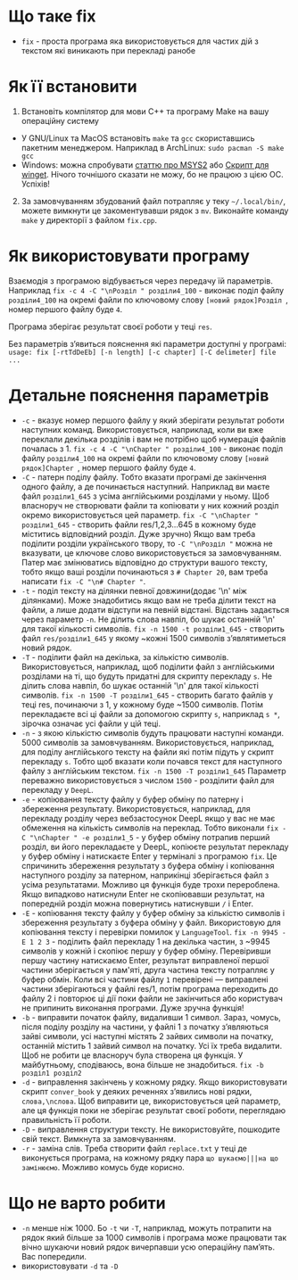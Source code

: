 # Що таке fix
* `fix` - проста програма яка використовується для частих дій з текстом які виникають при перекладі ранобе

# Як її встановити

1. Встановіть компілятор для мови C++ та програму Make на вашу операційну систему
- У GNU/Linux та MacOS встановіть `make` та `gcc` скориставшись пакетним менеджером. Наприклад в ArchLinux: `sudo pacman -S make gcc`
- Windows: можна спробувати [статтю про MSYS2](https://www.freecodecamp.org/news/how-to-install-c-and-cpp-compiler-on-windows/) або [Скрипт для winget](https://gist.github.com/robotdad/83041ccfe1bea895ffa0739192771732). Нічого точнішого сказати не можу, бо не працюю з цією ОС. Успіхів!

2. За замовчуванням збудований файл потрапляє у теку `~/.local/bin/`, можете вимкнути це закоментувавши рядок з `mv`. Виконайте команду `make` у директорії з файлом `fix.cpp`.

# Як використовувати програму

Взаємодія з програмою відбувається через передачу їй параметрів. Наприклад `fix -c 4 -C "\nРозділ " розділи4_100` - виконає поділ файлу `розділи4_100` на окремі файли по ключовому слову `[новий рядок]Розділ `, номер першого файлу буде `4`.

Програма зберігає результат своєї роботи у теці `res`.

Без параметрів зʼявиться пояснення які параметри доступні у програмі: `usage: fix [-rtTdDeEb] [-n length] [-c chapter] [-C delimeter] file ...`
# Детальне пояснення параметрів
- `-c` - вказує номер першого файлу у який зберігати результат роботи наступних команд. Використовується, наприклад, коли ви вже переклали декілька розділів і вам не потрібно щоб нумерація файлів почалась з 1. `fix -c 4 -C "\nChapter " розділи4_100` - виконає поділ файлу `розділи4_100` на окремі файли по ключовому слову `[новий рядок]Chapter `, номер першого файлу буде `4`.
- `-C` - патерн поділу файлу. Тобто вказати програмі де закінчення одного файлу, а де починається наступний. Наприклад ви маєте файл `розділи1_645` з усіма англійськими розділами у ньому. Щоб власноруч не створювати файли та копіювати у них кожний розділ окремо використовується цей параметр. `fix -C "\nChapter " розділи1_645` - створить файли res/1,2,3...645 в кожному буде міститись відповідний розділ. Дуже зручно) Якщо вам треба поділити розділи українського твору, то `-C "\nРозділ "` можна не вказувати, це ключове слово використовується за замовчуванням. Патер має змінюватись відповідно до структури вашого тексту, тобто якщо ваші розділи починаються з `# Chapter 20`, вам треба написати `fix -C "\n# Chapter "`.
- `-t` - поділ тексту на ділянки певної довжини(додає '\n' між ділянками). Може знадобитись якщо вам не треба ділити текст на файли, а лише додати відступи на певній відстані. Відстань задається через параметр `-n`. Не ділить слова навпіл, бо шукає останній '\n' для такої кількості символів. `fix -n 1500 -t розділи1_645` - створить файл `res/розділи1_645` у якому ~кожні 1500 символів зʼявлятиметься новий рядок.
- `-T` - поділити файл на декілька, за кількістю символів. Використовується, наприклад, щоб поділити файл з англійськими розділами на ті, що будуть придатні для скрипту перекладу `s`. Не ділить слова навпіл, бо шукає останній '\n' для такої кількості символів. `fix -n 1500 -T розділи1_645` - створить багато файлів у теці res, починаючи з 1, у кожному буде ~1500 символів. Потім перекладаєте всі ці файли за допомогою скрипту `s`, наприклад `s *`, зірочка означає усі файли у цій теці.
- `-n` - з якою кількістю символів будуть працювати наступні команди. 5000 символів за замовчуванням. Використовується, наприклад, для поділу англійського тексту на файли які потім підуть у скрипт перекладу `s`. Тобто щоб вказати коли почався текст для наступного файлу з англійським текстом. `fix -n 1500 -T розділи1_645` Параметр переважно використовується з числом `1500` - розділити файл для перекладу у `DeepL`.
- `-e` - копіювання тексту файлу у буфер обміну по патерну і збереження результату. Використовується, наприклад, для перекладу розділу через вебзастосунок DeepL якщо у вас не має обмеження на кількість символів на переклад. Тобто виконали `fix -C "\nChapter " -e розділи1_5` - у буфер обміну потрапив перший розділ, ви його перекладаєте у DeepL, копіюєте результат перекладу у буфер обміну і натискаєте Enter у терміналі з програмою `fix`. Це спричинить збереження результату з буфера обміну і копіювання наступного розділу за патерном, наприкінці зберігається файл з усіма результатами. Можливо ця функція буде трохи перероблена. Якщо випадково натиснули Enter не скопіювавши результат, на попередній розділ можна повернутись натиснувши `/` і Enter.
- `-E` - копіювання тексту файлу у буфер обміну за кількістю символів і збереження результату з буфера обміну у файл. Використовую для копіювання тексту і перевірки помилок у `LanguageTool`. `fix -n 9945 -E 1 2 3` - поділить файл перекладу 1 на декілька частин, з ~9945 символів у кожній і скопіює першу у буфер обміну. Перевіривши першу частину натискаємо Enter, результат виправленої першої частини зберігається у пам'яті, друга частина тексту потрапляє у буфер обмін. Коли всі частини файлу `1` перевірені — виправлені частини зберігаються у файлі res/1, потім програма переходить до файлу 2 і повторює ці дії поки файли не закінчиться або користувач не припинить виконання програми. Дуже зручна функція!
- `-b` - виправити початок файлу, видаливши 1 символ. Зараз, чомусь, після поділу розділу на частини, у файлі 1 з початку зʼявляються зайві символи, усі наступні містять 2 зайвих символи на початку, останній містить 1 зайвий символ на початку. Усі їх треба видалити. Щоб не робити це власноруч була створена ця функція. У майбутньому, сподіваюсь, вона більше не знадобиться. `fix -b розділ1 розділ2`
- `-d` - виправлення закінчень у кожному рядку. Якщо використовувати скрипт `conver_book` у деяких реченнях зʼявились нові рядки, `слова,\nслова`. Щоб виправити це, використовується цей параметр, але ця функція поки не зберігає результат своєї роботи, переглядаю правильність її роботи.
- `-D` - виправлення структури тексту. Не використовуйте, пошкодите свій текст. Вимкнута за замовчуванням.
- `-r` - заміна слів. Треба створити файл `replace.txt` у теці де виконується програма, на кожному рядку пара `що шукаємо|||на що замінюємо`. Можливо комусь буде корисно.

# Що не варто робити
- `-n` менше ніж 1000. Бо `-t` чи `-T`, наприклад, можуть потрапити на рядок який більше за 1000 символів і програма може працювати так вічно шукаючи новий рядок вичерпавши усю операційну памʼять. Вас попередили.
- використовувати `-d` та `-D`
